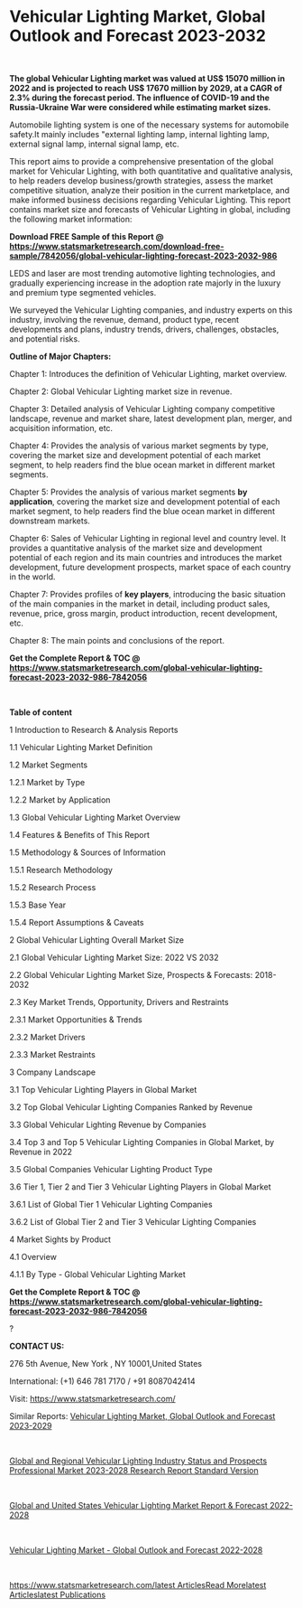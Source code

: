 <h1>Vehicular Lighting Market, Global Outlook and Forecast 2023-2032</h1><br/><p><strong>The global Vehicular Lighting market was valued at US$ 15070 million in 2022 and is projected to reach US$ 17670 million by 2029, at a <strong>CAGR</strong> of 2.3% during the forecast period. The influence of COVID-19 and the Russia-Ukraine War were considered while estimating market sizes.</strong></p>
 
 
 
 <p>Automobile lighting system is one of the necessary systems for automobile safety.It mainly includes "external lighting lamp, internal lighting lamp, external signal lamp, internal signal lamp, etc.</p>
 
 
 
 <p>This report aims to provide a comprehensive presentation of the global market for Vehicular Lighting, with both quantitative and qualitative analysis, to help readers develop business/growth strategies, assess the market competitive situation, analyze their position in the current marketplace, and make informed business decisions regarding Vehicular Lighting. This report contains market size and forecasts of Vehicular Lighting in global, including the following market information:</p>
 
 
 
 <p><strong>Download FREE Sample of this Report @ <a href="https://www.statsmarketresearch.com/download-free-sample/7842056/global-vehicular-lighting-forecast-2023-2032-986">https://www.statsmarketresearch.com/download-free-sample/7842056/global-vehicular-lighting-forecast-2023-2032-986</a></strong></p>
 
 
 
 <p>LEDS and laser are most trending automotive lighting technologies, and gradually experiencing increase in the adoption rate majorly in the luxury and premium type segmented vehicles.</p>
 
 
 
 <p>We surveyed the Vehicular Lighting companies, and industry experts on this industry, involving the revenue, demand, product type, recent developments and plans, industry trends, drivers, challenges, obstacles, and potential risks.</p>
 
 
 
 <p><strong>Outline of Major Chapters:</strong></p>
 
 
 
 <p>Chapter 1: Introduces the definition of Vehicular Lighting, market overview.</p>
 
 
 
 <p>Chapter 2: Global Vehicular Lighting market size in revenue.</p>
 
 
 
 <p>Chapter 3: Detailed analysis of Vehicular Lighting company competitive landscape, revenue and market share, latest development plan, merger, and acquisition information, etc.</p>
 
 
 
 <p>Chapter 4: Provides the analysis of various market segments by type, covering the market size and development potential of each market segment, to help readers find the blue ocean market in different market segments.</p>
 
 
 
 <p>Chapter 5: Provides the analysis of various market segments <strong>by application</strong>, covering the market size and development potential of each market segment, to help readers find the blue ocean market in different downstream markets.</p>
 
 
 
 <p>Chapter 6: Sales of Vehicular Lighting in regional level and country level. It provides a quantitative analysis of the market size and development potential of each region and its main countries and introduces the market development, future development prospects, market space of each country in the world.</p>
 
 
 
 <p>Chapter 7: Provides profiles of <strong>key players</strong>, introducing the basic situation of the main companies in the market in detail, including product sales, revenue, price, gross margin, product introduction, recent development, etc.</p>
 
 
 
 <p>Chapter 8: The main points and conclusions of the report.</p>
 
 
 
 <div><b>Get the Complete Report & TOC @ <a href="https://www.statsmarketresearch.com/global-vehicular-lighting-forecast-2023-2032-986-7842056">https://www.statsmarketresearch.com/global-vehicular-lighting-forecast-2023-2032-986-7842056</a></b></div>
 
 
 
 <p><br />
 
 <b>Table of content</b></p>
 
 
 
 <p>1 Introduction to Research & Analysis Reports<br />
 
 1.1 Vehicular Lighting Market Definition<br />
 
 1.2 Market Segments<br />
 
 1.2.1 Market by Type<br />
 
 1.2.2 Market by Application<br />
 
 1.3 Global Vehicular Lighting Market Overview<br />
 
 1.4 Features & Benefits of This Report<br />
 
 1.5 Methodology & Sources of Information<br />
 
 1.5.1 Research Methodology<br />
 
 1.5.2 Research Process<br />
 
 1.5.3 Base Year<br />
 
 1.5.4 Report Assumptions & Caveats<br />
 
 2 Global Vehicular Lighting Overall Market Size<br />
 
 2.1 Global Vehicular Lighting Market Size: 2022 VS 2032<br />
 
 2.2 Global Vehicular Lighting Market Size, Prospects & Forecasts: 2018-2032<br />
 
 2.3 Key Market Trends, Opportunity, Drivers and Restraints<br />
 
 2.3.1 Market Opportunities & Trends<br />
 
 2.3.2 Market Drivers<br />
 
 2.3.3 Market Restraints<br />
 
 3 Company Landscape<br />
 
 3.1 Top Vehicular Lighting Players in Global Market<br />
 
 3.2 Top Global Vehicular Lighting Companies Ranked by Revenue<br />
 
 3.3 Global Vehicular Lighting Revenue by Companies<br />
 
 3.4 Top 3 and Top 5 Vehicular Lighting Companies in Global Market, by Revenue in 2022<br />
 
 3.5 Global Companies Vehicular Lighting Product Type<br />
 
 3.6 Tier 1, Tier 2 and Tier 3 Vehicular Lighting Players in Global Market<br />
 
 3.6.1 List of Global Tier 1 Vehicular Lighting Companies<br />
 
 3.6.2 List of Global Tier 2 and Tier 3 Vehicular Lighting Companies<br />
 
 4 Market Sights by Product<br />
 
 4.1 Overview<br />
 
 4.1.1 By Type - Global Vehicular Lighting Market</p>
 
 
 
 <div><b>Get the Complete Report & TOC @ <a href="https://www.statsmarketresearch.com/global-vehicular-lighting-forecast-2023-2032-986-7842056">https://www.statsmarketresearch.com/global-vehicular-lighting-forecast-2023-2032-986-7842056</a></b></div>
 
 
 
 <p>? </p>
 
 
 
 <p><b>CONTACT US:</b><br />
 
 276 5th Avenue, New York , NY 10001,United States<br />
 
 International: (+1) 646 781 7170 / +91 8087042414<br />
 
 Visit: <a href="https://www.statsmarketresearch.com/">https://www.statsmarketresearch.com/</a><br />
 
 Similar Reports: <a href="https://www.statsmarketresearch.com/global-vehicular-lighting-forecast-2023-2032-986-7842056">Vehicular Lighting Market, Global Outlook and Forecast 2023-2029</a><br />
 
 <br />
 
 <a href="https://www.statsmarketresearch.com/global-vehicular-lighting-forecast-2023-2032-986-7842056">Global and Regional Vehicular Lighting Industry Status and Prospects Professional Market 2023-2028 Research Report Standard Version</a><br />
 
 <br />
 
 <a href="https://www.statsmarketresearch.com/global-vehicular-lighting-forecast-2023-2032-986-7842056">Global and United States Vehicular Lighting Market Report & Forecast 2022-2028</a><br />
 
 <br />
 
 <a href="https://www.statsmarketresearch.com/global-vehicular-lighting-forecast-2023-2032-986-7842056">Vehicular Lighting Market - Global Outlook and Forecast 2022-2028</a><br />
 
 <br />
 
 <a href="https://gyeongbokgung.com">https://www.statsmarketresearch.com/</a><a href="https://hallyeomaritime.com">latest Articles</a><a href="https://jingwansa.com">Read More</a><a href="https://nguoiviet.jp/">latest Articles</a><a href="https://www.intelmarketresearch.com/">latest Publications</a></p>